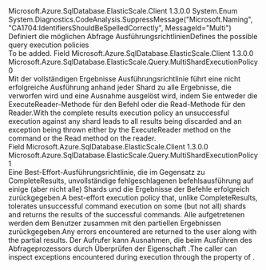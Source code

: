 <Type Name="MultiShardExecutionPolicy" FullName="Microsoft.Azure.SqlDatabase.ElasticScale.Query.MultiShardExecutionPolicy">
  <TypeSignature Language="C#" Value="public enum MultiShardExecutionPolicy" />
  <TypeSignature Language="ILAsm" Value=".class public auto ansi sealed MultiShardExecutionPolicy extends System.Enum" />
  <TypeSignature Language="DocId" Value="T:Microsoft.Azure.SqlDatabase.ElasticScale.Query.MultiShardExecutionPolicy" />
  <TypeSignature Language="VB.NET" Value="Public Enum MultiShardExecutionPolicy" />
  <TypeSignature Language="F#" Value="type MultiShardExecutionPolicy = " />
  <AssemblyInfo>
    <AssemblyName>Microsoft.Azure.SqlDatabase.ElasticScale.Client</AssemblyName>
    <AssemblyVersion>1.3.0.0</AssemblyVersion>
  </AssemblyInfo>
  <Base>
    <BaseTypeName>System.Enum</BaseTypeName>
  </Base>
  <Attributes>
    <Attribute>
      <AttributeName>System.Diagnostics.CodeAnalysis.SuppressMessage("Microsoft.Naming", "CA1704:IdentifiersShouldBeSpelledCorrectly", MessageId="Multi")</AttributeName>
    </Attribute>
  </Attributes>
  <Docs>
    <summary>
            <span data-ttu-id="6f967-101">Definiert die möglichen Abfrage Ausführungsrichtlinien</span><span class="sxs-lookup"><span data-stu-id="6f967-101">Defines the possible query execution policies</span></span>
            </summary>
    <remarks>To be added.</remarks>
  </Docs>
  <Members>
    <Member MemberName="CompleteResults">
      <MemberSignature Language="C#" Value="CompleteResults" />
      <MemberSignature Language="ILAsm" Value=".field public static literal valuetype Microsoft.Azure.SqlDatabase.ElasticScale.Query.MultiShardExecutionPolicy CompleteResults = int32(0)" />
      <MemberSignature Language="DocId" Value="F:Microsoft.Azure.SqlDatabase.ElasticScale.Query.MultiShardExecutionPolicy.CompleteResults" />
      <MemberSignature Language="VB.NET" Value="CompleteResults" />
      <MemberSignature Language="F#" Value="CompleteResults = 0" Usage="Microsoft.Azure.SqlDatabase.ElasticScale.Query.MultiShardExecutionPolicy.CompleteResults" />
      <MemberType>Field</MemberType>
      <AssemblyInfo>
        <AssemblyName>Microsoft.Azure.SqlDatabase.ElasticScale.Client</AssemblyName>
        <AssemblyVersion>1.3.0.0</AssemblyVersion>
      </AssemblyInfo>
      <ReturnValue>
        <ReturnType>Microsoft.Azure.SqlDatabase.ElasticScale.Query.MultiShardExecutionPolicy</ReturnType>
      </ReturnValue>
      <MemberValue>0</MemberValue>
      <Docs>
        <summary>
            <span data-ttu-id="6f967-102">Mit der vollständigen Ergebnisse Ausführungsrichtlinie führt eine nicht erfolgreiche Ausführung anhand jeder Shard zu alle Ergebnisse, die verworfen wird und eine Ausnahme ausgelöst wird, indem Sie entweder die ExecuteReader-Methode für den Befehl oder die Read-Methode für den Reader.</span><span class="sxs-lookup"><span data-stu-id="6f967-102">With the complete results execution policy an unsuccessful execution against any shard leads to all results being discarded and an exception being thrown either by the ExecuteReader method on the command or the Read method on the reader.</span></span> 
            </summary>
      </Docs>
    </Member>
    <Member MemberName="PartialResults">
      <MemberSignature Language="C#" Value="PartialResults" />
      <MemberSignature Language="ILAsm" Value=".field public static literal valuetype Microsoft.Azure.SqlDatabase.ElasticScale.Query.MultiShardExecutionPolicy PartialResults = int32(1)" />
      <MemberSignature Language="DocId" Value="F:Microsoft.Azure.SqlDatabase.ElasticScale.Query.MultiShardExecutionPolicy.PartialResults" />
      <MemberSignature Language="VB.NET" Value="PartialResults" />
      <MemberSignature Language="F#" Value="PartialResults = 1" Usage="Microsoft.Azure.SqlDatabase.ElasticScale.Query.MultiShardExecutionPolicy.PartialResults" />
      <MemberType>Field</MemberType>
      <AssemblyInfo>
        <AssemblyName>Microsoft.Azure.SqlDatabase.ElasticScale.Client</AssemblyName>
        <AssemblyVersion>1.3.0.0</AssemblyVersion>
      </AssemblyInfo>
      <ReturnValue>
        <ReturnType>Microsoft.Azure.SqlDatabase.ElasticScale.Query.MultiShardExecutionPolicy</ReturnType>
      </ReturnValue>
      <MemberValue>1</MemberValue>
      <Docs>
        <summary>
            <span data-ttu-id="6f967-103">Eine Best-Effort-Ausführungsrichtlinie, die im Gegensatz zu CompleteResults, unvollständige fehlgeschlagenen befehlsausführung auf einige (aber nicht alle) Shards und die Ergebnisse der Befehle erfolgreich zurückgegeben.</span><span class="sxs-lookup"><span data-stu-id="6f967-103">A best-effort execution policy that, unlike CompleteResults, tolerates unsuccessful command execution on some (but not all) shards and returns the results of the successful commands.</span></span>  
            <span data-ttu-id="6f967-104">Alle aufgetretenen werden dem Benutzer zusammen mit den partiellen Ergebnissen zurückgegeben.</span><span class="sxs-lookup"><span data-stu-id="6f967-104">Any errors encountered are returned to the user along with the partial results.</span></span>
            <span data-ttu-id="6f967-105">Der Aufrufer kann Ausnahmen, die beim Ausführen des Abfrageprozessors durch Überprüfen der <see cref="T:Microsoft.Azure.SqlDatabase.ElasticScale.Query.MultiShardAggregateException" /> Eigenschaft <see cref="T:Microsoft.Azure.SqlDatabase.ElasticScale.Query.MultiShardDataReader" />.</span><span class="sxs-lookup"><span data-stu-id="6f967-105">The caller can inspect exceptions encountered during execution through the <see cref="T:Microsoft.Azure.SqlDatabase.ElasticScale.Query.MultiShardAggregateException" /> property of <see cref="T:Microsoft.Azure.SqlDatabase.ElasticScale.Query.MultiShardDataReader" />.</span></span> 
            </summary>
      </Docs>
    </Member>
  </Members>
</Type>
